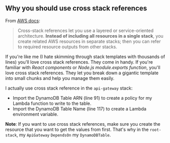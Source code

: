 ## Why you should use cross stack references

From [AWS docs](https://docs.aws.amazon.com/AWSCloudFormation/latest/UserGuide/walkthrough-crossstackref.html):
> Cross-stack references let you use a layered or service-oriented architecture. **Instead of including all resources in a single stack**, you create related AWS resources in separate stacks; then you can refer to required resource outputs from other stacks. 

If you're like me (I hate skimming through stack templates with thousands of lines) you'll love cross stack references. They come in handy. If you're familiar with *React components* or *Node.js module.exports function*, you'll love cross stack references. They let you break down a gigantic template into small chunks and help you manage them easily.

I actually use cross stack reference in the `api-gateway` stack: 
- Import the DynamoDB Table ARN (line 91) to create a policy for my Lambda function to write to the table.
- Import the DynamoDB Table Name (line 117) to create a Lambda environment variable.

**Note**: If you want to use cross stack references, make sure you create the resource that you want to get the values from first. That's why in the `root-stack`, my `ApiGateway` `DependsOn` my `DynamoDBTable`.